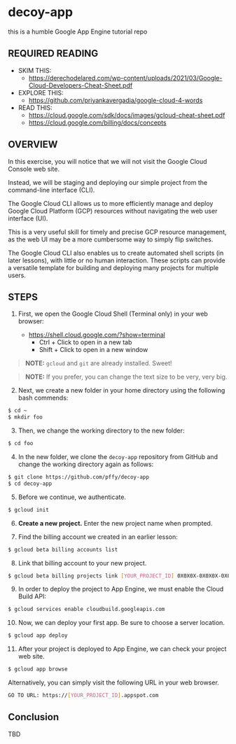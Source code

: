 # decoy-app
this is a humble Google App Engine tutorial repo

## REQUIRED READING
  + SKIM THIS: 
    + https://derechodelared.com/wp-content/uploads/2021/03/Google-Cloud-Developers-Cheat-Sheet.pdf
  + EXPLORE THIS: 
    + https://github.com/priyankavergadia/google-cloud-4-words
  + READ THIS: 
    + https://cloud.google.com/sdk/docs/images/gcloud-cheat-sheet.pdf
    + https://cloud.google.com/billing/docs/concepts

## OVERVIEW

In this exercise, you will notice that we will not visit the Google Cloud Console web site. 

Instead, we will be staging and deploying our simple project from the command-line interface (CLI).

The Google Cloud CLI allows us to more efficiently manage and deploy Google Cloud Platform (GCP) resources without navigating the web user interface (UI).

This is a very useful skill for timely and precise GCP resource management, as the web UI may be a more cumbersome way to simply flip switches. 

The Google Cloud CLI also enables us to create automated shell scripts (in later lessons), with little or no human interaction. These scripts can provide a versatile template for building and deploying many projects for multiple users.

## STEPS

1. First, we open the Google Cloud Shell (Terminal only) in your web browser:
  
    + https://shell.cloud.google.com/?show=terminal
      + Ctrl + Click to open in a new tab
      + Shift + Click to open in a new window

> **NOTE:** `gcloud` and `git` are already installed. Sweet!

> **NOTE:** If you prefer, you can change the text size to be very, very big.


2. Next, we create a new folder in your home directory using the following bash commends:


```bash
$ cd ~
$ mkdir foo
```

3. Then, we change the working directory to the new folder:

```bash
$ cd foo
```

4. In the new folder, we clone the `decoy-app` repository from GitHub and change the working directory again as follows:

```bash
$ git clone https://github.com/pffy/decoy-app
$ cd decoy-app
```

5. Before we continue, we authenticate.
```bash
$ gcloud init
```

6. **Create a new project.** Enter the new project name when prompted.

7. Find the billing account we created in an earlier lesson:

```bash
$ gcloud beta billing accounts list
```

8. Link that billing account to your new project.

```bash
$ gcloud beta billing projects link [YOUR_PROJECT_ID] 0X0X0X-0X0X0X-0X0X0X
```

9. In order to deploy the project to App Engine, we must enable the Cloud Build API:

```bash
$ gcloud services enable cloudbuild.googleapis.com
```

10. Now, we can deploy your first app. Be sure to choose a server location.

```bash
$ gcloud app deploy
```

11. After your project is deployed to App Engine, we can check your project web site.
```bash
$ gcloud app browse
```

Alternatively, you can simply visit the following URL in your web browser.
```bash
GO TO URL: https://[YOUR_PROJECT_ID].appspot.com
```

## Conclusion

TBD
